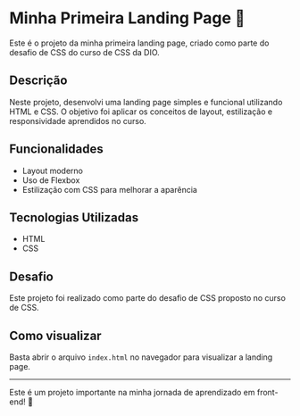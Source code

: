# Minha Primeira Landing Page 🚀

Este é o projeto da minha primeira landing page, criado como parte do desafio de CSS do curso de CSS da DIO.

## Descrição

Neste projeto, desenvolvi uma landing page simples e funcional utilizando HTML e CSS. O objetivo foi aplicar os conceitos de layout, estilização e responsividade aprendidos no curso.

## Funcionalidades

- Layout moderno 
- Uso de Flexbox  
- Estilização com CSS para melhorar a aparência

## Tecnologias Utilizadas

- HTML
- CSS

## Desafio

Este projeto foi realizado como parte do desafio de CSS proposto no curso de CSS.

## Como visualizar

Basta abrir o arquivo `index.html` no navegador para visualizar a landing page.

---

Este é um projeto importante na minha jornada de aprendizado em front-end! 🎉
